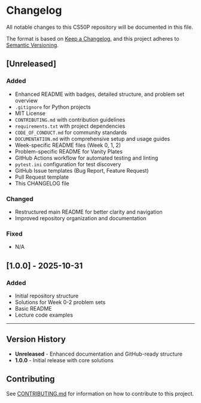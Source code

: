 # Changelog

All notable changes to this CS50P repository will be documented in this file.

The format is based on [Keep a Changelog](https://keepachangelog.com/en/1.0.0/),
and this project adheres to [Semantic Versioning](https://semver.org/spec/v2.0.0.html).

## [Unreleased]

### Added
- Enhanced README with badges, detailed structure, and problem set overview
- `.gitignore` for Python projects
- MIT License
- `CONTRIBUTING.md` with contribution guidelines
- `requirements.txt` with project dependencies
- `CODE_OF_CONDUCT.md` for community standards
- `DOCUMENTATION.md` with comprehensive setup and usage guides
- Week-specific README files (Week 0, 1, 2)
- Problem-specific README for Vanity Plates
- GitHub Actions workflow for automated testing and linting
- `pytest.ini` configuration for test discovery
- GitHub Issue templates (Bug Report, Feature Request)
- Pull Request template
- This CHANGELOG file

### Changed
- Restructured main README for better clarity and navigation
- Improved repository organization and documentation

### Fixed
- N/A

## [1.0.0] - 2025-10-31

### Added
- Initial repository structure
- Solutions for Week 0-2 problem sets
- Basic README
- Lecture code examples

---

## Version History

- **Unreleased** - Enhanced documentation and GitHub-ready structure
- **1.0.0** - Initial release with core solutions

## Contributing

See [CONTRIBUTING.md](CONTRIBUTING.md) for information on how to contribute to this project.
